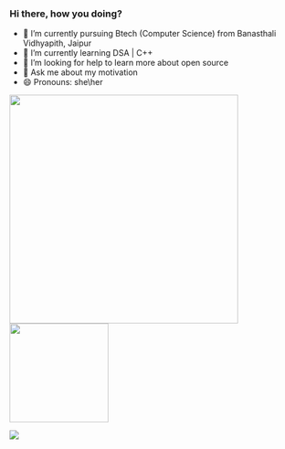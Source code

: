 ### Hi there, how you doing?

- 🔭 I’m currently pursuing Btech (Computer Science) from Banasthali Vidhyapith, Jaipur
- 🌱 I’m currently learning DSA | C++
- 🤔 I’m looking for help to learn more about open source
- 💬 Ask me about my motivation
- 😄 Pronouns: she\her

<a href="https://github.com/ishikagoyal02/github-readme-stats">
  <img width="400px" align="center" src="https://github-readme-stats.vercel.app/api?username=preetiParyani&theme=github_dark&show_icons=true)](https://github.com/preetiParyani/github-readme-stats)" />
</a>
<a href="https://github.com/ishikagoyal02/convoychat">
  <img height="173px" align="center" src="https://github-readme-stats.vercel.app/api/top-langs/?username=ishikagoyal02&theme=github_dark&layout=compact)](https://github.com/anuraghazra/github-readme-stats" />
</a>
</div>

<br>

<p align="left">
 <a href="https://www.linkedin.com/in/preeti-paryani-07a801227/ (https://www.linkedin.com/in/ishika-goyal-375112221/)" target="blank"><img src="https://img.shields.io/static/v1?label=|&labelColor=493252&message=LINKEDIN&color=493252&style=for-the-badge&logo=linkedin"/></a> 
